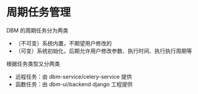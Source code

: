 # 周期任务管理
 DBM 的周期任务分为两类
- （不可变）系统内置，不期望用户修改的
- （可变）系统初始化，后期允许用户修改参数、执行时间、执行执行周期等

根据任务类型又分两类
- 远程任务：由 dbm-service/celery-service 提供
- 函数任务：由 dbm-ui/backend django 工程提供

